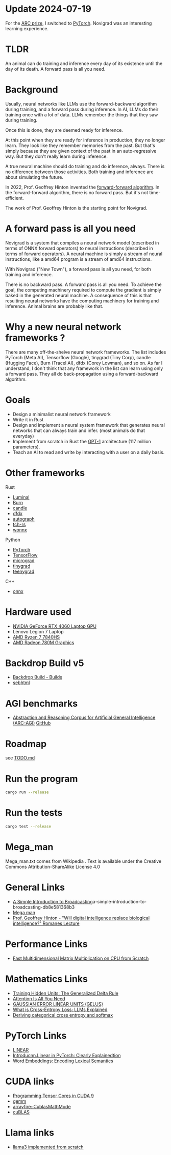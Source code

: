 # Update 2024-07-19

For the [ARC prize](https://arcprize.org/), I switched to [PyTorch](https://pytorch.org/). Novigrad was an interesting learning experience.

# TLDR

An animal can do training and inference every day of its existence until the day of its death.
A forward pass is all you need.

# Background

Usually, neural networks like LLMs use the forward-backward algorithm during training, and a forward pass during inference.
In AI, LLMs do their training once with a lot of data.
LLMs remember the things that they saw during training.

Once this is done, they are deemed ready for inference.

At this point when they are ready for inference in production, they no longer learn.
They look like they remember memories from the past. But that's simply because
they are given context of the past in an auto-regressive way.
But they don't really learn during inference.

A true neural machine should do training and do inference, always. 
There is no difference between those activities.
Both training and inference are about simulating the future.

In 2022, Prof. Geoffrey Hinton invented the [forward-forward algorithm](https://arxiv.org/abs/2212.13345).
In the forward-forward algorithm, there is no forward pass. But it's not time-efficient.

The work of Prof. Geoffrey Hinton is the starting point for Novigrad.

# A forward pass is all you need

Novigrad is a system that compiles a neural network model (described in terms of ONNX forward operators) to neural instructions (described in terms of forward operators).
A neural machine is simply a stream of neural instructions, like a amd64 program is a stream of amd64 instructions.

With Novigrad  ("New Town"), a forward pass is all you need, for both training and inference.

There is no backward pass. A forward pass is all you need.
To achieve the goal, the computing machinery required to compute the gradient is simply baked in the generated neural machine. A consequence of this is that resulting neural networks have the computing machinery for training and inference.
Animal brains are probably like that.

# Why a new neural network frameworks ?

There are many off-the-shelve neural network frameworks.
The list includes PyTorch (Meta AI), Tensorflow (Google), tinygrad (Tiny Corp), candle (Hugging Face), Burn (Tracel AI), dfdx (Corey Lowman), and so on.
As far I understand, I don't think that any framework in the list can learn using only a forward pass. 
They all do back-propagation using a forward-backward algorithm.

# Goals

- Design a minimalist neural network framework
- Write it in Rust
- Design and implement a neural system framework that generates neural networks that can always train and infer. (most animals do that everyday)
- Implement from scratch in Rust the [GPT-1](https://en.wikipedia.org/wiki/GPT-1) architecture (117 million parameters).
- Teach an AI to read and write by interacting with a user on a daily basis.

# Other frameworks

Rust
- [Luminal](https://github.com/jafioti/luminal)
- [Burn](https://github.com/tracel-ai/burn/tree/main)
- [candle](https://github.com/huggingface/candle)
- [dfdx]( https://github.com/coreylowman/dfdx)
- [autograph](https://github.com/charles-r-earp/autograph)
- [tch-rs](https://github.com/LaurentMazare/tch-rs)
- [wonnx](https://github.com/webonnx/wonnx/)

Python
- [PyTorch](https://github.com/pytorch/pytorch)
- [TensorFlow](https://github.com/tensorflow/tensorflow)
- [micrograd](https://github.com/karpathy/micrograd)
- [tinygrad](https://github.com/tinygrad/tinygrad)
- [teenygrad](https://github.com/tinygrad/teenygrad)

C++
- [onnx](https://github.com/onnx/onnx)

# Hardware used

- [NVIDIA GeForce RTX 4060 Laptop GPU](https://www.nvidia.com/en-us/geforce/graphics-cards/40-series/rtx-4060-4060ti/)
- Lenovo Legion 7 Laptop
- [AMD Ryzen 7 7840HS](https://www.amd.com/en/products/apu/amd-ryzen-7-7840hs)
- [AMD Radeon 780M Graphics](https://www.techpowerup.com/gpu-specs/radeon-780m.c4020)

# Backdrop Build v5

- [Backdrop Build - Builds](https://backdropbuild.com/builds?cohorts=v5)
- [sebhtml](https://backdropbuild.com/builders/sebhtml)

# AGI benchmarks

- [Abstraction and Reasoning Corpus for Artificial General Intelligence (ARC-AGI)](https://arcprize.org/) [GitHub](https://github.com/fchollet/ARC-AGI)

# Roadmap

see [TODO.md](TODO.md)

# Run the program

```bash
cargo run --release
```

# Run the tests

```bash
cargo test --release
```

# Mega_man

Mega_man.txt comes from Wikipedia .
Text is available under the Creative Commons Attribution-ShareAlike License 4.0

# General Links

- [A Simple Introduction to Broadcasting](https://medium.com/@hunter-j-phillips/)a-simple-introduction-to-broadcasting-db8e581368b3
- [Mega man](https://en.wikipedia.org/wiki/Mega_Man)
- [Prof. Geoffrey Hinton - "Will digital intelligence replace biological intelligence?" Romanes Lecture](https://www.youtube.com/watch?v=N1TEjTeQeg0)

# Performance Links

- [Fast Multidimensional Matrix Multiplication on CPU from Scratch](https://siboehm.com/articles/22/Fast-MMM-on-CPU)

# Mathematics Links

- [Training Hidden Units: The Generalized Delta Rule](https://web.stanford.edu/group/pdplab/originalpdphandbook/Chapter%205.pdf)
- [Attention Is All You Need](https://proceedings.neurips.cc/paper_files/paper/2017/file/3f5ee243547dee91fbd053c1c4a845aa-Paper.pdf)
- [GAUSSIAN ERROR LINEAR UNITS (GELUS)](https://arxiv.org/pdf/1606.08415.pdf)
- [What is Cross-Entropy Loss: LLMs Explained](https://www.chatgptguide.ai/2024/03/03/what-is-cross-entropy-loss-llms-explained/)
- [Deriving categorical cross entropy and softmax](https://shivammehta25.github.io/posts/deriving-categorical-cross-entropy-and-softmax/)

# PyTorch Links

- [LINEAR](https://pytorch.org/docs/stable/generated/torch.nn.Linear.html)
- [Introducnn.Linear in PyTorch: Clearly Explainedtion](https://docs.kanaries.net/topics/Python/nn-linear)
- [Word Embeddings: Encoding Lexical Semantics](https://pytorch.org/tutorials/beginner/nlp/word_embeddings_tutorial.html)

# CUDA links

- [Programming Tensor Cores in CUDA 9](https://developer.nvidia.com/blog/programming-tensor-cores-cuda-9/)
- [gemm](https://docs.rs/cublas/latest/cublas/struct.API.html#method.gemm)
- [arrayfire::CublasMathMode](https://arrayfire.org/arrayfire-rust/arrayfire/enum.CublasMathMode.html)
- [cuBLAS](https://docs.nvidia.com/cuda/cublas/)

# Llama links

- [llama3 implemented from scratch](https://github.com/naklecha/llama3-from-scratch)